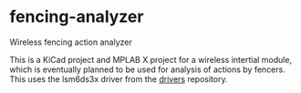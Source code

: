 # fencing-analyzer
Wireless fencing action analyzer

This is a KiCad project and MPLAB X project for a wireless intertial module, which is eventually planned to be used for analysis of actions by fencers. This uses the lsm6ds3x driver from the [drivers](https://github.com/davidsmakerworks/drivers) repository.
